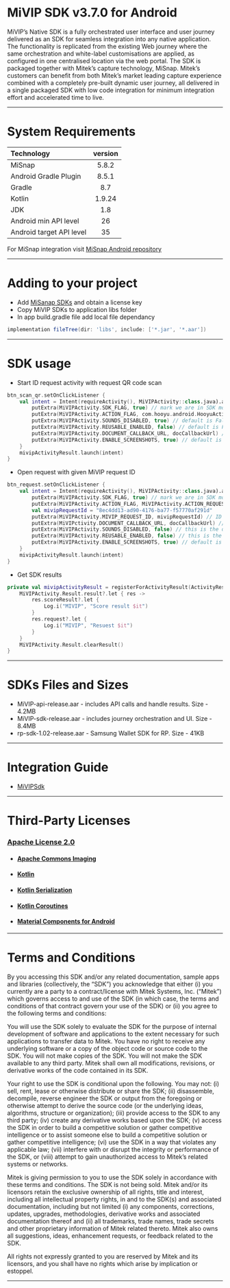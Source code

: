 # MiVIP SDK v3.7.0 for Android


MiVIP’s Native SDK is a fully orchestrated user interface and user journey delivered as an SDK for seamless integration into any native application. The functionality is replicated from the existing Web journey where the same orchestration and white-label customisations are applied, as configured in one centralised location via the web portal. The SDK is packaged together with Mitek’s capture technology, MiSnap. Mitek’s customers can benefit from both Mitek’s market leading capture experience combined with a completely pre-built dynamic user journey, all delivered in a single packaged SDK with low code integration for minimum integration effort and accelerated time to live.


- - -

# System Requirements

<center>

| Technology | version |
| :--- | :---: |
| MiSnap | 5.8.2 |
| Android Gradle Plugin | 8.5.1 |
| Gradle | 8.7 |
| Kotlin | 1.9.24 |
| JDK | 1.8 |
| Android min API level | 26 |
| Android target API level | 35 |

</center>

For MiSnap integration visit [MiSnap Android repository](https://github.com/Mitek-Systems/MiSnap-Android)

- - -

# Adding to your project

* Add [MiSanap SDKs](https://github.com/Mitek-Systems/MiSnap-Android) and obtain a license key
* Copy MiVIP SDKs to application libs folder
* In app build.gradle file add local file dependancy

```gradle
implementation fileTree(dir: 'libs', include: ['*.jar', '*.aar'])
```
- - -

# SDK usage

* Start ID request activity with request QR code scan

```kotlin
btn_scan_qr.setOnClickListener {
    val intent = Intent(requireActivity(), MiVIPActivity::class.java).apply {
        putExtra(MiVIPActivity.SDK_FLAG, true) // mark we are in SDK mode
        putExtra(MiVIPActivity.ACTION_FLAG, com.hooyu.android.HooyuActivity.ACTION_QR) // go to QR screen
        putExtra(MiVIPActivity.SOUNDS_DISABLED, true) // default is False
        putExtra(MiVIPActivity.REUSABLE_ENABLED, false) // default is False
        putExtra(MiVIPActivity.DOCUMENT_CALLBACK_URL, docCallbackUrl) // if want to receive server callback at document processing
        putExtra(MiVIPActivity.ENABLE_SCREENSHOTS, true) // default is false
    }
    mivipActivityResult.launch(intent)
}
```

* Open request with given MiVIP request ID

```kotlin
btn_request.setOnClickListener {
    val intent = Intent(requireActivity(), MiVIPActivity::class.java).apply {
        putExtra(MiVIPActivity.SDK_FLAG, true) // mark we are in SDK mode
        putExtra(MiVIPActivity.ACTION_FLAG, MiVIPActivity.ACTION_REQUEST) // open request
        val mivipRequestId = "8ec4dd13-ad90-4176-ba77-f57770af291d"
        putExtra(MiVIPActivity.MIVIP_REQUEST_ID, mivipRequestId) // ID request
        putExtra(MiVIPctivity.DOCUMENT_CALLBACK_URL, docCallbackUrl) // if want to receive server callback at document processing
        putExtra(MiVIPActivity.SOUNDS_DISABLED, false) // this is the default value (sounds on)
        putExtra(MiVIPActivity.REUSABLE_ENABLED, false) // this is the default value (wallet off)
        putExtra(MiVIPActivity.ENABLE_SCREENSHOTS, true) // default is false
    }
    mivipActivityResult.launch(intent)
}
```

* Get SDK results 

```kotlin
private val mivipActivityResult = registerForActivityResult(ActivityResultContracts.StartActivityForResult()) {
    MiVIPActivity.Result.result?.let { res ->
        res.scoreResult?.let {
            Log.i("MIVIP", "Score result $it")
        }
        res.request?.let {
            Log.i("MIVIP", "Resuest $it")
        }
    }
    MiVIPActivity.Result.clearResult()
}
```

- - -

# SDKs Files and Sizes

* MiVIP-api-release.aar - includes API calls and handle results. Size - 4.2MB
* MiVIP-sdk-release.aar - includes journey orchestration and UI. Size - 8.4MB
* rp-sdk-1.02-release.aar - Samsung Wallet SDK for RP. Size - 41KB

- - -

# Integration Guide
* [MiVIPSdk](Docs/dev_guide_android.md)

- - -

# Third-Party Licenses

### [Apache License 2.0](https://www.apache.org/licenses/LICENSE-2.0)
* #### [Apache Commons Imaging](https://github.com/apache/commons-imaging/blob/master/LICENSE.txt)
* #### [Kotlin](https://github.com/JetBrains/kotlin/blob/master/license/LICENSE.txt)
* #### [Kotlin Serialization](https://github.com/Kotlin/kotlinx.serialization/blob/master/license/)
* #### [Kotlin Coroutines](https://github.com/Kotlin/kotlinx.coroutines/tree/master/license/)
* #### [Material Components for Android](https://github.com/material-components/material-components-android/blob/master/LICENSE)


- - - -

# Terms and Conditions

By you accessing this SDK and/or any related documentation, sample apps and libraries (collectively, the “SDK”) you acknowledge that either (i) you currently are a party to a  contract/license with Mitek Systems, Inc. (“Mitek”) which governs access to and use of the SDK (in which case, the terms and conditions of that contract govern your use of the SDK) or (ii) you agree to the following terms and conditions:

You will use the SDK solely to evaluate the SDK for the purpose of internal development of software and applications to the extent necessary for such applications to transfer data to Mitek.  You have no right to receive any underlying software or a copy of the object code or source code to the SDK.   You will not make copies of the SDK. You will not make the SDK available to any third party.   Mitek shall own all modifications, revisions, or derivative works of the code contained in its SDK.

Your right to use the SDK is conditional upon the following. You may not: (i) sell, rent, lease or otherwise distribute or share the SDK; (ii) disassemble, decompile, reverse engineer the SDK or output from the foregoing or otherwise attempt to derive the source code (or the underlying ideas, algorithms, structure or organization); (iii) provide access to the SDK to any third party; (iv) create any derivative works based upon the SDK;  (v) access the SDK in order to build a competitive solution or gather competitive intelligence or to assist someone else to build a competitive solution or gather competitive intelligence; (vi) use the SDK in a way that violates any applicable law; (vii) interfere with or disrupt the integrity or performance of the SDK, or (viii) attempt to gain unauthorized access to Mitek’s related systems or networks.

Mitek is giving permission to you to use the SDK solely in accordance with these terms and conditions.  The SDK is not being sold. Mitek and/or its licensors retain the exclusive ownership of all rights, title and interest, including all intellectual property rights, in and to the SDK(s) and associated documentation, including but not limited (i) any components, corrections, updates, upgrades, methodologies, derivative works and associated documentation thereof and (ii) all trademarks, trade names, trade secrets and other proprietary information of Mitek related thereto. Mitek also owns all suggestions, ideas, enhancement requests, or feedback related to the SDK.

All rights not expressly granted to you are reserved by Mitek and its licensors, and you shall have no rights which arise by implication or estoppel. 

- - - -


